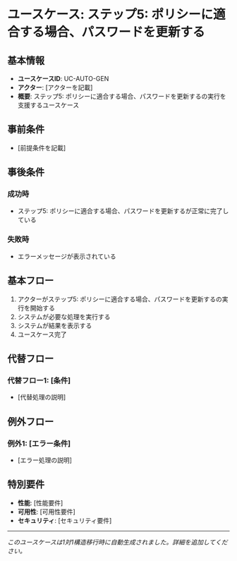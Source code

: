 # ユースケース: ステップ5: ポリシーに適合する場合、パスワードを更新する

## 基本情報
- **ユースケースID**: UC-AUTO-GEN
- **アクター**: [アクターを記載]
- **概要**: ステップ5: ポリシーに適合する場合、パスワードを更新するの実行を支援するユースケース

## 事前条件
- [前提条件を記載]

## 事後条件
### 成功時
- ステップ5: ポリシーに適合する場合、パスワードを更新するが正常に完了している

### 失敗時
- エラーメッセージが表示されている

## 基本フロー
1. アクターがステップ5: ポリシーに適合する場合、パスワードを更新するの実行を開始する
2. システムが必要な処理を実行する
3. システムが結果を表示する
4. ユースケース完了

## 代替フロー
### 代替フロー1: [条件]
- [代替処理の説明]

## 例外フロー
### 例外1: [エラー条件]
- [エラー処理の説明]

## 特別要件
- **性能**: [性能要件]
- **可用性**: [可用性要件]
- **セキュリティ**: [セキュリティ要件]

---
*このユースケースは1対1構造移行時に自動生成されました。詳細を追加してください。*
